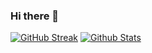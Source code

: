 ### Hi there 👋
[![GitHub Streak](https://github-readme-streak-stats.herokuapp.com?user=supercoolspy&theme=highcontrast&hide_border=true&background=000000&ring=DDD817)](https://git.io/streak-stats)
[![Github Stats](https://github-readme-stats.vercel.app/api?username=supercoolspy&border_color=2E343B&bg_color=0D1117&text_color=8B949E&title_color=FFFFFF&show_icons=true&icon_color=8B949E&count_private=true#gh-dark-mode-only)](https://git.io/streak-stats)

<!--
**supercoolspy/supercoolspy** is a ✨ _special_ ✨ repository because its `README.md` (this file) appears on your GitHub profile.

Here are some ideas to get you started:

- 🔭 I’m currently working on ...
- 🌱 I’m currently learning ...
- 👯 I’m looking to collaborate on ...
- 🤔 I’m looking for help with ...
- 💬 Ask me about ...
- 📫 How to reach me: ...
- 😄 Pronouns: ...
- ⚡ Fun fact: ...
-->

